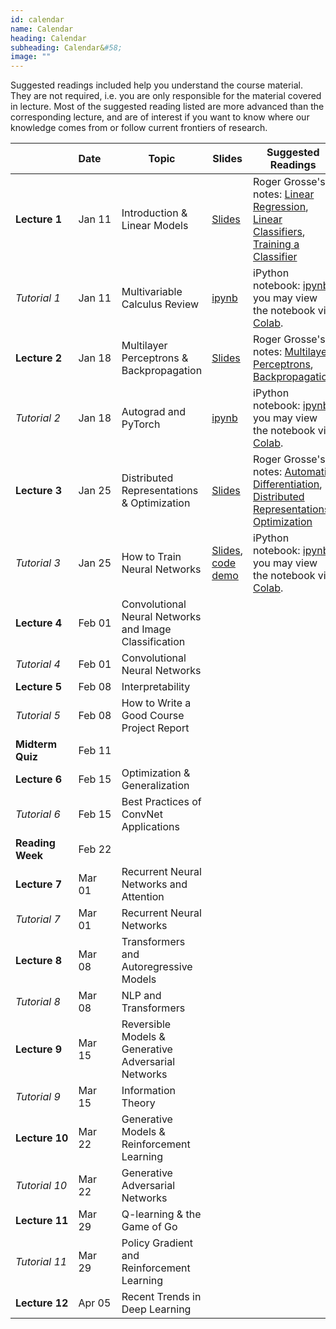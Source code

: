 ```yaml
---
id: calendar
name: Calendar
heading: Calendar
subheading: Calendar&#58;
image: ""
---
```


Suggested readings included help you understand the course material. They are not required, i.e. you are only responsible for the material covered in lecture. Most of the suggested reading listed are more advanced than the corresponding lecture, and are of interest if you want to know where our knowledge comes from or follow current frontiers of research.

|       | Date&nbsp;&nbsp;&nbsp;&nbsp;    | Topic                  | Slides  | Suggested Readings 
|-------|----|------------------------|---------|------------------------------------------
| **Lecture&nbsp;1**| Jan 11 | Introduction & Linear Models | [Slides](assets/slides/lec01.pdf)  | Roger Grosse's notes: [Linear Regression](assets/readings/L01a.pdf), [Linear Classifiers](assets/readings/L01b.pdf), [Training a Classifier](assets/readings/L01c.pdf)
| *Tutorial&nbsp;1* | Jan 11  | Multivariable Calculus Review  | [ipynb](assets/tutorials/tut01_calc_intro.ipynb)  | iPython notebook: [ipynb](assets/tutorials/tut01_calc_intro.ipynb), you may view the notebook via [Colab](https://colab.research.google.com/github/uoft-csc413/2022/blob/master/assets/tutorials/tut01_calc_intro.ipynb).
| **Lecture&nbsp;2**| Jan 18  | Multilayer Perceptrons & Backpropagation | [Slides](assets/slides/lec02.pdf)   |  Roger Grosse's notes: [Multilayer Perceptrons](assets/readings/L02a.pdf), [Backpropagation](assets/readings/L02b.pdf) 
| *Tutorial&nbsp;2* | Jan 18  | Autograd and PyTorch | [ipynb](assets/tutorials/tut02_autograd.ipynb)  |  iPython notebook: [ipynb](assets/tutorials/tut02_autograd.ipynb), you may view the notebook via [Colab](https://colab.research.google.com/github/uoft-csc413/2022/blob/master/assets/tutorials/tut02_autograd.ipynb).
| **Lecture&nbsp;3**| Jan 25  | Distributed Representations & Optimization |  [Slides](assets/slides/lec03.pdf)  | Roger Grosse's notes: [Automatic Differentiation](assets/readings/L03a.pdf), [Distributed Representations](assets/readings/L03b.pdf), [Optimization](assets/readings/L03c.pdf) 
| *Tutorial&nbsp;3* | Jan 25  | How to Train Neural Networks  |   [Slides](assets/tutorials/tut03_slides.pdf), [code demo](https://colab.research.google.com/github/uoft-csc413/2022/blob/master/assets/tutorials/tut03_notebook.ipynb)  | iPython notebook: [ipynb](assets/tutorials/tut03_notebook.ipynb), you may view the notebook via [Colab](https://colab.research.google.com/github/uoft-csc413/2022/blob/master/assets/tutorials/tut03_notebook.ipynb).
| **Lecture&nbsp;4** | Feb 01  | Convolutional Neural Networks and Image Classification  |   |  
| *Tutorial&nbsp;4* | Feb 01  | Convolutional Neural Networks  |  | 
| **Lecture&nbsp;5** | Feb 08  | Interpretability  |   |  
| *Tutorial&nbsp;5* | Feb 08  | How to Write a Good Course Project Report  |   | 
| **Midterm Quiz** | Feb 11  |   |  | 
| **Lecture&nbsp;6** | Feb 15  | Optimization & Generalization  |   |  
| *Tutorial&nbsp;6* | Feb 15  | Best Practices of ConvNet Applications  |  | 
| **Reading Week** | Feb 22  |   |  | 
| **Lecture&nbsp;7** | Mar 01  | Recurrent Neural Networks and Attention |   |  
| *Tutorial&nbsp;7* | Mar 01  | Recurrent Neural Networks  | |  | 
| **Lecture&nbsp;8** | Mar 08  | Transformers and Autoregressive Models|    |  
| *Tutorial&nbsp;8* | Mar 08  | NLP and Transformers  |  | 
| **Lecture&nbsp;9** | Mar 15  | Reversible Models & Generative Adversarial Networks  |  |  
| *Tutorial&nbsp;9* | Mar 15  | Information Theory  |  | 
| **Lecture&nbsp;10** | Mar 22  | Generative Models & Reinforcement Learning |  |  
| *Tutorial&nbsp;10* | Mar 22  | Generative Adversarial Networks  |  | 
| **Lecture&nbsp;11** | Mar 29  | Q-learning & the Game of Go |  | 
| *Tutorial&nbsp;11* | Mar 29  | Policy Gradient and Reinforcement Learning  |  | 
| **Lecture&nbsp;12** | Apr 05  | Recent Trends in Deep Learning | |  
